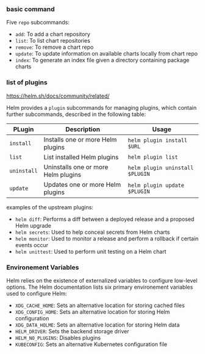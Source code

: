 ### basic command

Five `repo` subcommands:

- `add`: To add a chart repository
- `list`: To list chart repositories
- `remove`: To remove a chart repo
- `update`: To update information on available charts locally from chart repo
- `index`: To generate an index file given a directory containing package charts

### list of plugins

https://helm.sh/docs/community/related/

Helm provides a `plugin` subcommands for managing plugins, which contain further subcommands, described in the following table:

| PLugin      | Description                         | Usage                           |
| ----------- | ----------------------------------- | ------------------------------- |
| `install`   | Installs one or more Helm plugins   | `helm plugin install $URL`      |
| `list`      | List installed Helm plugins         | `helm plugin list`              |
| `uninstall` | Uninstalls one or more Helm plugins | `helm plugin uninstall $PLUGIN` |
| `update`    | Updates one or more Helm plugins    | `helm plugin update $PLUGIN`    |

examples of the upstream plugins:

- `helm diff`: Performs a diff between a deployed release and a proposed Helm upgrade
- `helm secrets`: Used to help conceal secrets from Helm charts
- `helm monitor`: Used to monitor a release and perform a rollback if certain events occur
- `helm unittest`: Used to perform unit testing on a Helm chart

### Environement Variables

Helm relies on the existence of externalized variables to configure low-level options. The Helm documentation lists six primary environement variables used to configure Helm:

- `XDG_CACHE_HOME`: Sets an alternative location for storing cached files
- `XDG_CONFIG_HOME`: Sets an alternative location for storing Helm configuration
- `XDG_DATA_HOLME`: Sets an alternative location for storing Helm data
- `HELM_DRIVER`: Sets the backend storage driver
- `HELM_NO_PLUGINS`: Disables plugins
- `KUBECONFIG`: Sets an alternative Kubernetes configuration file
